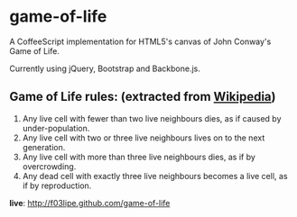 game-of-life
============

A CoffeeScript implementation for HTML5's canvas of John Conway's Game of Life.

Currently using jQuery, Bootstrap and Backbone.js.

Game of Life rules: (extracted from [Wikipedia][1])
-------------------
1. Any live cell with fewer than two live neighbours dies, as if caused by under-population.
2. Any live cell with two or three live neighbours lives on to the next generation.
3. Any live cell with more than three live neighbours dies, as if by overcrowding.
4. Any dead cell with exactly three live neighbours becomes a live cell, as if by reproduction.

**live**: http://f03lipe.github.com/game-of-life

[1]: http://en.wikipedia.org/wiki/Conway's_Game_of_Life

